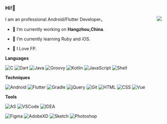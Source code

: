 ### Hi!🙈

<!--
**Howshea/howshea** is a ✨ _special_ ✨ repository because its `README.md` (this file) appears on your GitHub profile.

Here are some ideas to get you started:

- 🔭 I’m currently working on ...
- 🌱 I’m currently learning ...
- 👯 I’m looking to collaborate on ...
- 🤔 I’m looking for help with ...
- 💬 Ask me about ...
- 📫 How to reach me: ...
- 😄 Pronouns: ...
- ⚡ Fun fact: ...
-->
<img align='right' src="https://github-readme-stats.vercel.app/api?username=howshea&show_icons=true"/>
              
I am an professional Android/Flutter Developer。

- 🔭 I’m currently working on **Hangzhou,China**.    
              
- 🌱 I’m currently learning Ruby and iOS.

- 👀 I Love FP.


**Languages**

![C](https://img.shields.io/badge/-C-000?&logo=C)
![Dart](https://img.shields.io/badge/-Dart-000?&logo=Dart)
![Java](https://img.shields.io/badge/-Java-000?&logo=Java)
![Groovy](https://img.shields.io/badge/-Groovy-000?&logo=Gradle)
![Kotlin](https://img.shields.io/badge/-Kotlin-000?&logo=Kotlin)
![JavaScript](https://img.shields.io/badge/-JavaScript-000?&logo=JavaScript)
![Shell](https://img.shields.io/badge/-Shell-000?&logo=Shell)

**Techniques**

![Android](https://img.shields.io/badge/-Android-000?&logo=android)
![Flutter](https://img.shields.io/badge/-Flutter-000?&logo=Flutter)
![Gradle](https://img.shields.io/badge/-Gradle-000?&logo=Gradle)
![jQuery](https://img.shields.io/badge/-jQuery-000?&logo=jquery)
![Git](https://img.shields.io/badge/-Git-000?&logo=git)
![HTML](https://img.shields.io/badge/-HTML5-000?&logo=HTML5)
![CSS](https://img.shields.io/badge/-CSS3-000?&logo=CSS3)
![Vue](https://img.shields.io/badge/-Vue-000?&logo=vue.js)

**Tools**

![AS](https://img.shields.io/badge/-AndroidStudio-000?&logo=android-studio)
![VSCode](https://img.shields.io/badge/-VSCode-000?&logo=Visual-Studio-Code)
![IDEA](https://img.shields.io/badge/-IDEA-000?&logo=intellij-idea)

![Figma](https://img.shields.io/badge/-Figma-000?&logo=Figma)
![AdobeXD](https://img.shields.io/badge/-AdobeXD-000?&logo=Adobe-XD)
![Sketch](https://img.shields.io/badge/-Sketch-000?&logo=Sketch)
![Photoshop](https://img.shields.io/badge/-Photoshop-000?&logo=adobe-photoshop)
